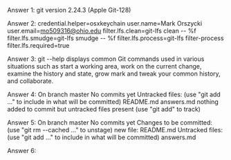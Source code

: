 Answer 1: 
git version 2.24.3 (Apple Git-128)

Answer 2: 
credential.helper=osxkeychain
user.name=Mark Orszycki
user.email=mo509316@ohio.edu
filter.lfs.clean=git-lfs clean -- %f
filter.lfs.smudge=git-lfs smudge -- %f
filter.lfs.process=git-lfs filter-process
filter.lfs.required=true

Answer 3: 
git --help displays common Git commands used in various situations such as start a working area, work on the current change, examine the history and state, grow mark and tweak your common history, and collaborate.

Answer 4:
On branch master
No commits yet
Untracked files:
  (use "git add <file>..." to include in what will be committed)
        README.md
        answers.md
nothing added to commit but untracked files present (use "git add" to track)

Answer 5: 
On branch master
No commits yet
Changes to be committed:
  (use "git rm --cached <file>..." to unstage)
        new file:   README.md
Untracked files:
  (use "git add <file>..." to include in what will be committed)
        answers.md

Answer 6: